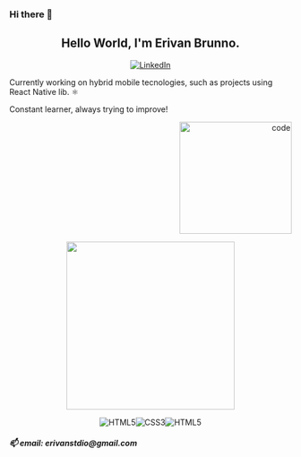 ### Hi there 👋

<!--
**erivanstdio/erivanstdio** is a ✨ _special_ ✨ repository because its `README.md` (this file) appears on your GitHub profile.

Here are some ideas to get you started:

- 🔭 I’m currently working on ...
- 🌱 I’m currently learning ...
- 👯 I’m looking to collaborate on ...
- 🤔 I’m looking for help with ...
- 💬 Ask me about ...
- 📫 How to reach me: ...
- 😄 Pronouns: ...
- ⚡ Fun fact: ...
-->

<h2 align = "center">Hello World, I'm Erivan Brunno.</h2>
<p>
<p align="center">

  <a href=https://www.linkedin.com/in/erivanbrunno->
    <img src="https://img.shields.io/badge/LinkedIn-fabd2f?style=for-the-badge&logo=linkedin&logoColor=0d1117" alt="LinkedIn"/>
  </a>
  
  <p>Currently working on hybrid mobile tecnologies, such as projects using React Native lib. ⚛️</p>
  <p>Constant learner, always trying to improve!</p>

</p>

  <p align="right">
    <img src="https://c.tenor.com/_DOBjnGspYAAAAAC/code-coding.gif" width="200" title="code">
  </p>

</p>

<p align="center">
  <a href='https://github.com/anuraghazra/github-readme-stats'><img src="https://github-readme-stats.vercel.app/api/top-langs/?username=erivanstdio&layout=compact&theme=gruvbox" style="max-width:100%;" width="300"></a>
</p>
<p align="center">
    <img src="https://img.shields.io/badge/HTML5-739866?style=for-the-badge&logo=html5&logoColor=white" alt="HTML5"/><img src="https://img.shields.io/badge/CSS3-739866?&style=for-the-badge&logo=css3&logoColor=blue" alt="CSS3"/><img src="https://img.shields.io/badge/JavaScript-739866?&style=for-the-badge&logo=JavaScript&logoColor=white" alt="HTML5"/>
</p>
<p align="center">
<h5>📫 email: erivanstdio@gmail.com<h5>
<p/>
